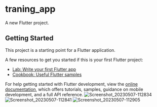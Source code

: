 # traning_app

A new Flutter project.

## Getting Started

This project is a starting point for a Flutter application.

A few resources to get you started if this is your first Flutter project:

- [Lab: Write your first Flutter app](https://docs.flutter.dev/get-started/codelab)
- [Cookbook: Useful Flutter samples](https://docs.flutter.dev/cookbook)

For help getting started with Flutter development, view the
[online documentation](https://docs.flutter.dev/), which offers tutorials,
samples, guidance on mobile development, and a full API reference.
![Screenshot_20230507-112834](https://user-images.githubusercontent.com/120459952/236661598-08edf95d-5bf6-4e65-8ab3-7917bd26ddd1.jpg)
![Screenshot_20230507-112841](https://user-images.githubusercontent.com/120459952/236661685-a4eb1dc3-6ff8-44ad-b9ca-664c800fbee3.jpg)
![Screenshot_20230507-112905](https://user-images.githubusercontent.com/120459952/236661694-a78862e7-b12a-45cc-904d-384bfa957efe.jpg)
